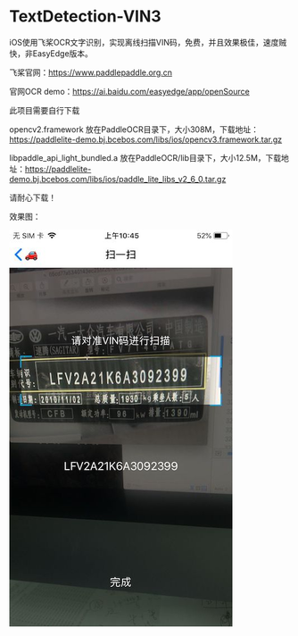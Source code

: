 # TextDetection-VIN3
iOS使用飞桨OCR文字识别，实现离线扫描VIN码，免费，并且效果极佳，速度贼快，非EasyEdge版本。

飞桨官网：https://www.paddlepaddle.org.cn

官网OCR demo：https://ai.baidu.com/easyedge/app/openSource

此项目需要自行下载

opencv2.framework 放在PaddleOCR目录下，大小308M，下载地址：https://paddlelite-demo.bj.bcebos.com/libs/ios/opencv3.framework.tar.gz

libpaddle_api_light_bundled.a 放在PaddleOCR/lib目录下，大小12.5M，下载地址：https://paddlelite-demo.bj.bcebos.com/libs/ios/paddle_lite_libs_v2_6_0.tar.gz

请耐心下载！


效果图：

![](https://github.com/TheLittleBoy/TextDetection-VIN3/blob/main/image.jpg)
